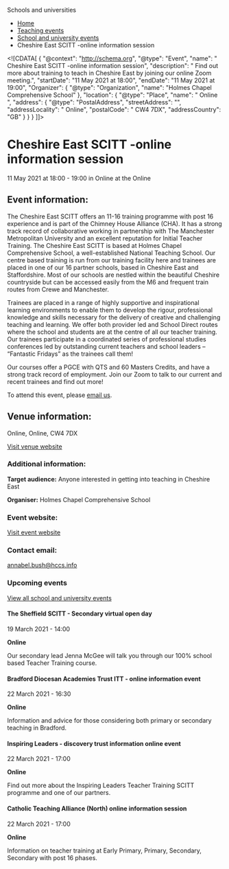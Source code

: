Schools and universities

*   [Home](/)
*   [Teaching events](/teaching-events)
*   [School and university events](/teaching-events/training-provider-events)
*   Cheshire East SCITT -online information session

<!\[CDATA\[ { "@context": "http://schema.org", "@type": "Event", "name": " Cheshire East SCITT -online information session", "description": " Find out more about training to teach in Cheshire East by joining our online Zoom meeting.", "startDate": "11 May 2021 at 18:00", "endDate": "11 May 2021 at 19:00", "Organizer": { "@type": "Organization", "name": "Holmes Chapel Comprehensive School" }, "location": { "@type": "Place", "name": " Online ", "address": { "@type": "PostalAddress", "streetAddress": "", "addressLocality": " Online", "postalCode": " CW4 7DX", "addressCountry": "GB" } } } \]\]>

Cheshire East SCITT -online information session
===============================================

11 May 2021 at 18:00 - 19:00 in Online at the Online

Event information:
------------------

The Cheshire East SCITT offers an 11-16 training programme with post 16 experience and is part of the Chimney House Alliance (CHA). It has a strong track record of collaborative working in partnership with The Manchester Metropolitan University and an excellent reputation for Initial Teacher Training. The Cheshire East SCITT is based at Holmes Chapel Comprehensive School, a well-established National Teaching School. Our centre based training is run from our training facility here and trainees are placed in one of our 16 partner schools, based in Cheshire East and Staffordshire. Most of our schools are nestled within the beautiful Cheshire countryside but can be accessed easily from the M6 and frequent train routes from Crewe and Manchester.

Trainees are placed in a range of highly supportive and inspirational learning environments to enable them to develop the rigour, professional knowledge and skills necessary for the delivery of creative and challenging teaching and learning. We offer both provider led and School Direct routes where the school and students are at the centre of all our teacher training. Our trainees participate in a coordinated series of professional studies conferences led by outstanding current teachers and school leaders – “Fantastic Fridays” as the trainees call them!

Our courses offer a PGCE with QTS and 60 Masters Credits, and have a strong track record of employment. Join our Zoom to talk to our current and recent trainees and find out more!

To attend this event, please [email us](mailto:annabel.bush@hccs.info).

Venue information:
------------------

Online, Online, CW4 7DX

[Visit venue website](https://www.hccs1978.co.uk/home "Online")

### Additional information:

**Target audience:** Anyone interested in getting into teaching in Cheshire East

**Organiser:** Holmes Chapel Comprehensive School

### Event website:

[Visit event website](https://www.cheshireeastscitt.org/)

### Contact email:

[annabel.bush@hccs.info](mailto:annabel.bush@hccs.info)

### Upcoming events

[View all school and university events](/teaching-events/training-provider-events)

[](/teaching-events/training-provider-events/210319-the-sheffield-scitt-secondary-virtual-open-day)

#### The Sheffield SCITT - Secondary virtual open day

19 March 2021 - 14:00

**Online**

Our secondary lead Jenna McGee will talk you through our 100% school based Teacher Training course.

[](/teaching-events/training-provider-events/210322-bradford-diocesan-academies-trust-itt-online-information-event)

#### Bradford Diocesan Academies Trust ITT - online information event

22 March 2021 - 16:30

**Online**

Information and advice for those considering both primary or secondary teaching in Bradford.

[](/teaching-events/training-provider-events/210322-inspiring-leaders-discovery-trust-information-online-event)

#### Inspiring Leaders - discovery trust information online event

22 March 2021 - 17:00

**Online**

Find out more about the Inspiring Leaders Teacher Training SCITT programme and one of our partners.

[](/teaching-events/training-provider-events/210322-catholic-teaching-alliance-north-online-information-session)

#### Catholic Teaching Alliance (North) online information session

22 March 2021 - 17:00

**Online**

Information on teacher training at Early Primary, Primary, Secondary, Secondary with post 16 phases.